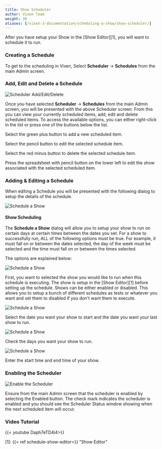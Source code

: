 ```yaml
---
title: Show Scheduler
author: Vixen Team
weight: 30
aliases: [/vixen-3-documentation/scheduling-a-show/show-scheduler/]
---
```

After you have setup your Show in the [Show Editor][1], you will want to schedule it to run.

### Creating a Schedule

To get to the scheduling in Vixen, Select **Scheduler** -> **Schedules** from the main Admin screen.

### Add, Edit and Delete a Schedule

![Scheduler Add/Edit/Delete](/images/docs/usage/scheduler/scheduler-list.png)

Once you have selected **Scheduler** -> **Schedules** from the main Admin screen, you will be presented with the above Scheduler screen. From this you can view your currently scheduled items, add, edit and delete scheduled items. To access the available options, you can either right-click in the list or press one of the buttons below the list.

Select the green plus button to add a new scheduled item.

Select the pencil button to edit the selected schedule item.

Select the red minus button to delete the selected schedule item.

Press the spreadsheet with pencil button on the lower left to edit the show associated with the selected scheduled item.

### Adding & Editing a Schedule

When editing a Schedule you will be presented with the following dialog to setup the details of the schedule.

![Schedule a Show](/images/docs/usage/scheduler/schedule-a-show.png)

#### Show Scheduling

The **Schedule a Show** dialog will allow you to setup your show to run on certain days at certain times between the dates you set. For a show to successfully run, ALL of the following options must be true. For example, it must fall on or between the dates selected, the day of the week must be selected and the time must fall on or between the times selected.

The options are explained below:

![Schedule a Show](/images/docs/usage/scheduler/show-group.png)

First, you want to selected the show you would like to run when this schedule is executing. The show is setup in the [Show Editor][1] before setting up the schedule. Shows can be either enabled or disabled. This allows you to setup a bunch of different schedules as tests or whatever you want and set them to disabled if you don't want them to execute.

![Schedule a Show](/images/docs/usage/scheduler/dates-group.png)

Select the date you want your show to start and the date you want your last show to run.

![Schedule a Show](/images/docs/usage/scheduler/days-group.png)

Check the days you want your show to run.

![Schedule a Show](/images/docs/usage/scheduler/time-group.png)

Enter the start time and end time of your show.

### Enabling the Scheduler

![Enable the Scheduler](/images/docs/usage/scheduler/scheduler-enabled.png)

Ensure from the main Admin screen that the scheduler is enabled by selecting the Enabled button. The check mark indicates the scheduler is enabled and you should see the Scheduler Status window showing when the next scheduled item will occur.

### Video Tutorial

{{< youtube Daph7eTD4i4>}}

[1]: {{< ref schedule-show-editor>}} "Show Editor"

